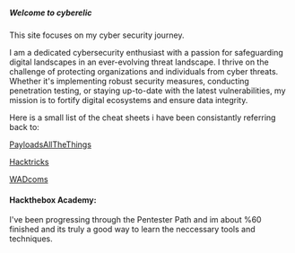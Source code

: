 ##### Welcome to cyberelic

This site focuses on my cyber security journey.

I am a dedicated cybersecurity enthusiast with a passion for safeguarding digital landscapes in an ever-evolving threat landscape. I thrive on the challenge of protecting organizations and individuals from cyber threats. Whether it's implementing robust security measures, conducting penetration testing, or staying up-to-date with the latest vulnerabilities, my mission is to fortify digital ecosystems and ensure data integrity.

Here is a small list of the cheat sheets i have been consistantly referring back to:

[PayloadsAllTheThings](https://github.com/swisskyrepo/PayloadsAllTheThings/tree/master)

[Hacktricks](https://book.hacktricks.xyz/)

[WADcoms](https://wadcoms.github.io/)

#### Hackthebox Academy:

I've been progressing through the Pentester Path and im about %60 finished and its truly a good way to learn the neccessary tools and techniques.

<script src="https://tryhackme.com/badge/101635"></script>
